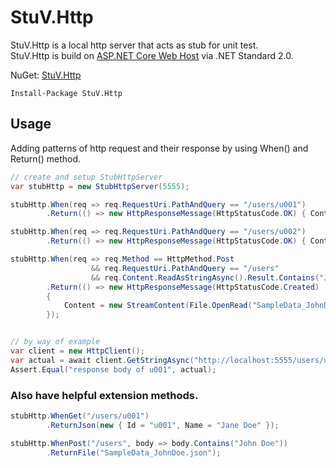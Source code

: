 # StuV.Http
StuV.Http is a local http server that acts as stub for unit test.  
StuV.Http is build on [ASP.NET Core Web Host](https://docs.microsoft.com/en-us/aspnet/core/fundamentals/host/web-host?view=aspnetcore-2.2) via .NET Standard 2.0.

NuGet: [StuV.Http](https://www.nuget.org/packages/StuV.Http/)
```
Install-Package StuV.Http
```

## Usage
Adding patterns of http request and their response by using When() and Return() method.
```C#
// create and setup StubHttpServer
var stubHttp = new StubHttpServer(5555);

stubHttp.When(req => req.RequestUri.PathAndQuery == "/users/u001")
        .Return(() => new HttpResponseMessage(HttpStatusCode.OK) { Content = new StringContent("response body of u001") });

stubHttp.When(req => req.RequestUri.PathAndQuery == "/users/u002")
        .Return(() => new HttpResponseMessage(HttpStatusCode.OK) { Content = new StringContent("response body of u002") });

stubHttp.When(req => req.Method == HttpMethod.Post
                  && req.RequestUri.PathAndQuery == "/users"
                  && req.Content.ReadAsStringAsync().Result.Contains("John Doe"))
        .Return(() => new HttpResponseMessage(HttpStatusCode.Created)
        {
            Content = new StreamContent(File.OpenRead("SampleData_JohnDoe.json"))
        });


// by way of example
var client = new HttpClient();
var actual = await client.GetStringAsync("http://localhost:5555/users/u001");
Assert.Equal("response body of u001", actual);
```

### Also have helpful extension methods.
```C#
stubHttp.WhenGet("/users/u001")
        .ReturnJson(new { Id = "u001", Name = "Jane Doe" });

stubHttp.WhenPost("/users", body => body.Contains("John Doe"))
        .ReturnFile("SampleData_JohnDoe.json");
```
